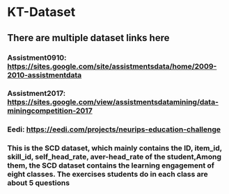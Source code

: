 # KT-Dataset
## There are multiple dataset links here

### Assistment0910: https://sites.google.com/site/assistmentsdata/home/2009-2010-assistmentdata
### Assistment2017: https://sites.google.com/view/assistmentsdatamining/data-miningcompetition-2017
### Eedi: https://eedi.com/projects/neurips-education-challenge
### This is the SCD dataset, which mainly contains the ID, item_id, skill_id, self_head_rate, aver-head_rate of the student,Among them, the SCD dataset contains the learning engagement of eight classes. The exercises students do in each class are about 5 questions
